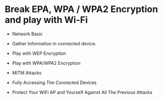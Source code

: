 # Break EPA, WPA / WPA2 Encryption and play with Wi-Fi

- Network Basic
- Gather Information in connected device.
- Play with WEP Encryption 
- Play with WPA/WPA2 Encryption
- MITM Attacks

- Fully Accessing The Connected Devices
- Protect Your WiFi AP and Yourself Against All The Previous Attacks
